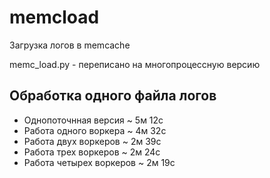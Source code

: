 # memcload
Загрузка логов в memcache

memc_load.py - переписано на многопроцессную версию

## Обработка одного файла логов
- Однопоточнная версия ~ 5м 12с
- Работа одного воркера ~ 4м 32с
- Работа двух воркеров ~ 2м 39с
- Работа трех воркеров ~ 2м 24с
- Работа четырех воркеров ~ 2м 19с
